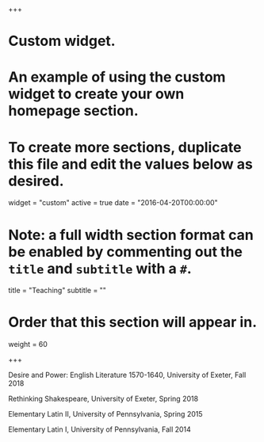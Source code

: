 +++
# Custom widget.
# An example of using the custom widget to create your own homepage section.
# To create more sections, duplicate this file and edit the values below as desired.
widget = "custom"
active = true
date = "2016-04-20T00:00:00"

# Note: a full width section format can be enabled by commenting out the `title` and `subtitle` with a `#`.
title = "Teaching"
subtitle = ""

# Order that this section will appear in.
weight = 60

+++

Desire and Power: English Literature 1570-1640, University of Exeter, Fall 2018

Rethinking Shakespeare, University of Exeter, Spring 2018

Elementary Latin II, University of Pennsylvania, Spring 2015

Elementary Latin I, University of Pennsylvania, Fall 2014
